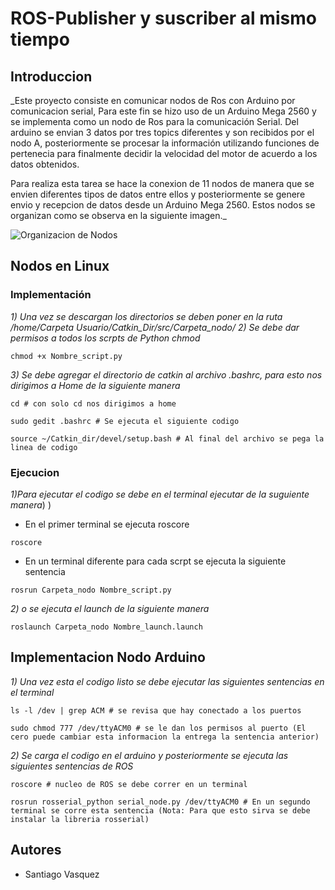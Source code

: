 # ROS-Publisher y suscriber al mismo tiempo

## Introduccion


_Este proyecto consiste en comunicar nodos de Ros con Arduino por comunicacion serial, Para este fin se hizo uso de un Arduino Mega 2560 y se implementa como un nodo de Ros para la comunicación Serial. Del arduino se envian 3 datos por tres topics diferentes y son recibidos por el nodo A, posteriormente se procesar la información utilizando funciones de pertenecia para finalmente decidir la velocidad del motor de acuerdo a los datos obtenidos.

Para realiza esta tarea se hace la conexion de 11 nodos de manera que se envien diferentes tipos de datos entre ellos y posteriormente se genere envio y recepcion de datos desde un Arduino Mega 2560. Estos nodos se organizan como se observa en la siguiente imagen._

![Organizacion de Nodos](https://github.com/santiago-v-2013/ROS-Publisher_and_suscriber/blob/main/Imagenes/Nodos.PNG)

## Nodos en Linux

### Implementación

_1) Una vez se descargan los directorios se deben poner en la ruta /home/Carpeta Usuario/Catkin_Dir/src/Carpeta_nodo/_
_2) Se debe dar permisos a todos los scrpts de Python chmod_ 
```
chmod +x Nombre_script.py
```
_3) Se debe agregar el directorio de catkin al archivo .bashrc, para esto nos dirigimos a Home de la siguiente manera_

```
cd # con solo cd nos dirigimos a home

sudo gedit .bashrc # Se ejecuta el siguiente codigo

source ~/Catkin_dir/devel/setup.bash # Al final del archivo se pega la linea de codigo

```

### Ejecucion

_1)Para ejecutar el codigo se debe en el terminal ejecutar de la suguiente manera_) )

* En el primer terminal se ejecuta roscore
```
roscore
```


* En un terminal diferente para cada scrpt se ejecuta la siguiente sentencia
```
rosrun Carpeta_nodo Nombre_script.py
```
_2) o se ejecuta el launch de la siguiente manera_

```
roslaunch Carpeta_nodo Nombre_launch.launch

```

## Implementacion Nodo Arduino

_1) Una vez esta el codigo listo se debe ejecutar las siguientes sentencias en el terminal_
```
ls -l /dev | grep ACM # se revisa que hay conectado a los puertos

sudo chmod 777 /dev/ttyACM0 # se le dan los permisos al puerto (El cero puede cambiar esta informacion la entrega la sentencia anterior)
```

_2) Se carga el codigo en el arduino y posteriormente se ejecuta las siguientes sentencias de ROS_
```
roscore # nucleo de ROS se debe correr en un terminal

rosrun rosserial_python serial_node.py /dev/ttyACM0 # En un segundo terminal se corre esta sentencia (Nota: Para que esto sirva se debe instalar la libreria rosserial)
```

## Autores

* Santiago Vasquez
